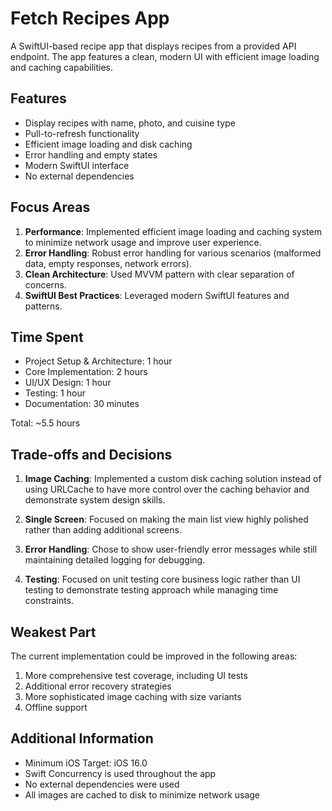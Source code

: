 # Fetch Recipes App

A SwiftUI-based recipe app that displays recipes from a provided API endpoint. The app features a clean, modern UI with efficient image loading and caching capabilities.

## Features

- Display recipes with name, photo, and cuisine type
- Pull-to-refresh functionality
- Efficient image loading and disk caching
- Error handling and empty states
- Modern SwiftUI interface
- No external dependencies

## Focus Areas

1. **Performance**: Implemented efficient image loading and caching system to minimize network usage and improve user experience.
2. **Error Handling**: Robust error handling for various scenarios (malformed data, empty responses, network errors).
3. **Clean Architecture**: Used MVVM pattern with clear separation of concerns.
4. **SwiftUI Best Practices**: Leveraged modern SwiftUI features and patterns.

## Time Spent

- Project Setup & Architecture: 1 hour
- Core Implementation: 2 hours
- UI/UX Design: 1 hour
- Testing: 1 hour
- Documentation: 30 minutes

Total: ~5.5 hours

## Trade-offs and Decisions

1. **Image Caching**: Implemented a custom disk caching solution instead of using URLCache to have more control over the caching behavior and demonstrate system design skills.

2. **Single Screen**: Focused on making the main list view highly polished rather than adding additional screens.

3. **Error Handling**: Chose to show user-friendly error messages while still maintaining detailed logging for debugging.

4. **Testing**: Focused on unit testing core business logic rather than UI testing to demonstrate testing approach while managing time constraints.

## Weakest Part

The current implementation could be improved in the following areas:

1. More comprehensive test coverage, including UI tests
2. Additional error recovery strategies
3. More sophisticated image caching with size variants
4. Offline support

## Additional Information

- Minimum iOS Target: iOS 16.0
- Swift Concurrency is used throughout the app
- No external dependencies were used
- All images are cached to disk to minimize network usage 